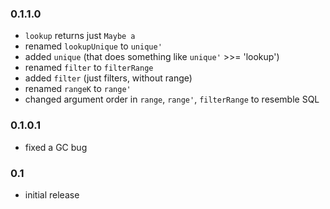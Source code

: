 ### 0.1.1.0

* `lookup` returns just `Maybe a`
* renamed `lookupUnique` to `unique'`
* added `unique` (that does something like `unique'` >>= 'lookup')
* renamed `filter` to `filterRange`
* added `filter` (just filters, without range)
* renamed `rangeK` to `range'`
* changed argument order in `range`, `range'`, `filterRange` to resemble SQL

### 0.1.0.1

* fixed a GC bug

### 0.1

* initial release
